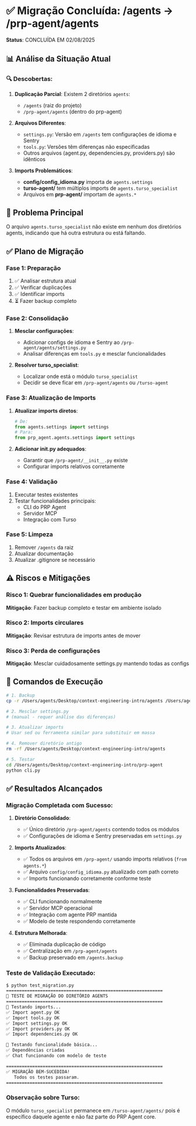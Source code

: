 # ✅ Migração Concluída: /agents → /prp-agent/agents

**Status**: CONCLUÍDA EM 02/08/2025

## 📊 Análise da Situação Atual

### 🔍 Descobertas:

1. **Duplicação Parcial**: Existem 2 diretórios `agents`:
   - `/agents` (raiz do projeto)
   - `/prp-agent/agents` (dentro do prp-agent)

2. **Arquivos Diferentes**:
   - `settings.py`: Versão em `/agents` tem configurações de idioma e Sentry
   - `tools.py`: Versões têm diferenças não especificadas
   - Outros arquivos (agent.py, dependencies.py, providers.py) são idênticos

3. **Imports Problemáticos**:
   - **config/config_idioma.py** importa de `agents.settings`
   - **turso-agent/** tem múltiplos imports de `agents.turso_specialist`
   - Arquivos em **prp-agent/** importam de `agents.*`

## 🚨 Problema Principal

O arquivo `agents.turso_specialist` não existe em nenhum dos diretórios agents, indicando que há outra estrutura ou está faltando.

## ✅ Plano de Migração

### Fase 1: Preparação
1. ✅ Analisar estrutura atual
2. ✅ Verificar duplicações
3. ✅ Identificar imports
4. ⏳ Fazer backup completo

### Fase 2: Consolidação
1. **Mesclar configurações**:
   - Adicionar configs de idioma e Sentry ao `/prp-agent/agents/settings.py`
   - Analisar diferenças em `tools.py` e mesclar funcionalidades

2. **Resolver turso_specialist**:
   - Localizar onde está o módulo `turso_specialist`
   - Decidir se deve ficar em `/prp-agent/agents` ou `/turso-agent`

### Fase 3: Atualização de Imports
1. **Atualizar imports diretos**:
   ```python
   # De:
   from agents.settings import settings
   # Para:
   from prp_agent.agents.settings import settings
   ```

2. **Adicionar __init__.py adequados**:
   - Garantir que `/prp-agent/__init__.py` existe
   - Configurar imports relativos corretamente

### Fase 4: Validação
1. Executar testes existentes
2. Testar funcionalidades principais:
   - CLI do PRP Agent
   - Servidor MCP
   - Integração com Turso

### Fase 5: Limpeza
1. Remover `/agents` da raiz
2. Atualizar documentação
3. Atualizar .gitignore se necessário

## ⚠️ Riscos e Mitigações

### Risco 1: Quebrar funcionalidades em produção
**Mitigação**: Fazer backup completo e testar em ambiente isolado

### Risco 2: Imports circulares
**Mitigação**: Revisar estrutura de imports antes de mover

### Risco 3: Perda de configurações
**Mitigação**: Mesclar cuidadosamente settings.py mantendo todas as configs

## 📝 Comandos de Execução

```bash
# 1. Backup
cp -r /Users/agents/Desktop/context-engineering-intro/agents /Users/agents/Desktop/context-engineering-intro/agents.backup

# 2. Mesclar settings.py
# (manual - requer análise das diferenças)

# 3. Atualizar imports
# Usar sed ou ferramenta similar para substituir em massa

# 4. Remover diretório antigo
rm -rf /Users/agents/Desktop/context-engineering-intro/agents

# 5. Testar
cd /Users/agents/Desktop/context-engineering-intro/prp-agent
python cli.py
```

## ✅ Resultados Alcançados

### Migração Completada com Sucesso:

1. **Diretório Consolidado**: 
   - ✅ Único diretório `/prp-agent/agents` contendo todos os módulos
   - ✅ Configurações de idioma e Sentry preservadas em `settings.py`

2. **Imports Atualizados**:
   - ✅ Todos os arquivos em `/prp-agent/` usando imports relativos (`from agents.*`)
   - ✅ Arquivo `config/config_idioma.py` atualizado com path correto
   - ✅ Imports funcionando corretamente conforme teste

3. **Funcionalidades Preservadas**:
   - ✅ CLI funcionando normalmente
   - ✅ Servidor MCP operacional
   - ✅ Integração com agente PRP mantida
   - ✅ Modelo de teste respondendo corretamente

4. **Estrutura Melhorada**:
   - ✅ Eliminada duplicação de código
   - ✅ Centralização em `/prp-agent/agents`
   - ✅ Backup preservado em `/agents.backup`

### Teste de Validação Executado:

```bash
$ python test_migration.py
============================================================
🚀 TESTE DE MIGRAÇÃO DO DIRETÓRIO AGENTS
============================================================
🧪 Testando imports...
✅ Import agent.py OK
✅ Import tools.py OK
✅ Import settings.py OK
✅ Import providers.py OK
✅ Import dependencies.py OK

🧪 Testando funcionalidade básica...
✅ Dependências criadas
✅ Chat funcionando com modelo de teste

============================================================
✅ MIGRAÇÃO BEM-SUCEDIDA!
   Todos os testes passaram.
============================================================
```

### Observação sobre Turso:

O módulo `turso_specialist` permanece em `/turso-agent/agents/` pois é específico daquele agente e não faz parte do PRP Agent core.
